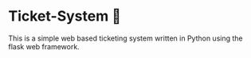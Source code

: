 # Ticket-System :email:
 This  is a simple web based ticketing system written in Python using the flask web framework.
